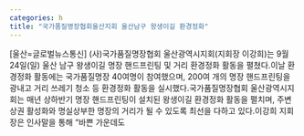 ```yaml
---
categories: h
title: "국가품질명장협회울산지회 울산남구 왕생이길 환경정화"
---
```

[울산=글로벌뉴스통신] (사)국가품질명장협회 울산광역시지회(지회장 이강희)는 9월 24일(일) 울산 남구 왕생이길 명장 핸드프린팅 및 거리 환경정화 활동을 펼쳤다.이날 환경정화 활동에는 국가품질명장 40여명이 참여했으며, 200여 개의 명장 핸드프린팅을 광내고 거리 쓰레기 청소 등 환경정화 활동을 실시했다.국가품질명장협회 울산광역시지회는 매년 상하반기 명장 핸드프린팅이 설치된 왕생이길 환경정화 활동을 펼치며, 주변 상권 활성화와 명실상부한 명장의 거리가 될 수 있도록 최선을 다하고 있다.이강희 지회장은 인사말을 통해 “바쁜 가운데도